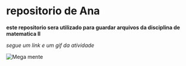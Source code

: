 # repositorio de Ana


**este repositorio sera utilizado para guardar arquivos da disciplina de matematica II**


_segue um link e um gif da atividade_

![Mega mente](https://media1.tenor.com/m/TFrHLljE7JsAAAAC/megamind.gif)
